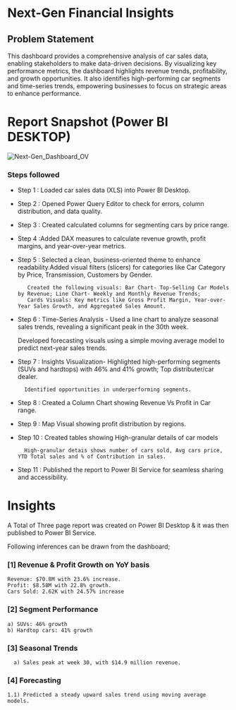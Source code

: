 # Next-Gen Financial Insights

## Problem Statement

This dashboard provides a comprehensive analysis of car sales data, enabling stakeholders to make data-driven decisions. By visualizing key performance metrics, the dashboard highlights revenue trends, profitability, and growth opportunities. It also identifies high-performing car segments and time-series trends, empowering businesses to focus on strategic areas to enhance performance.

# Report Snapshot (Power BI DESKTOP)
![Next-Gen_Dashboard_OV](https://github.com/user-attachments/assets/5b518a62-67bf-4cb0-87d2-339e9514400b)

### Steps followed 

- Step 1 : Loaded car sales data (XLS) into Power BI Desktop.
- Step 2 : Opened Power Query Editor to check for errors, column distribution, and data quality.
- Step 3 : Created calculated columns for segmenting cars by price range.
- Step 4 :Added DAX measures to calculate revenue growth, profit margins, and year-over-year metrics.
- Step 5 : Selected a clean, business-oriented theme to enhance readability.Added visual filters (slicers) for categories like Car Category by Price, Transmission, Customers by Gender.

         Created the following visuals: Bar Chart- Top-Selling Car Models by Revenue; Line Chart- Weekly and Monthly Revenue Trends;
         Cards Visuals: Key metrics like Gross Profit Margin, Year-over-Year Sales Growth, and Aggregated Sales Amount. 
- Step 6 : Time-Series Analysis - Used a line chart to analyze seasonal sales trends, revealing a significant peak in the 30th week.
    
    Developed forecasting visuals using a simple moving average model to predict next-year sales trends.

- Step 7 : Insights Visualization- Highlighted high-performing segments (SUVs and hardtops) with 46% and 41% growth; Top distributer/car dealer.

        Identified opportunities in underperforming segments.
- Step 8 : Created a Column Chart showing Revenue Vs Profit in Car range.
- Step 9 : Map Visual showing profit distribution by regions.
- Step 10 : Created tables showing High-granular details of car models

        High-granular detais shows number of cars sold, Avg cars price, YTD Total sales and % of Contribution in sales.
        
- Step 11 : Published the report to Power BI Service for seamless sharing and accessibility.

# Insights

A Total of Three page report was created on Power BI Desktop & it was then published to Power BI Service.

Following inferences can be drawn from the dashboard;

### [1] Revenue & Profit Growth on YoY basis

    Revenue: $70.8M with 23.6% increase.
    Profit: $8.58M with 22.8% growth.
    Cars Sold: 2.62K with 24.57% increase
           
### [2] Segment Performance

    a) SUVs: 46% growth
    b) Hardtop cars: 41% growth  
  
  ### [3] Seasonal Trends 
  
      a) Sales peak at week 30, with $14.9 million revenue.

 ### [4] Forecasting
 
    1.1) Predicted a steady upward sales trend using moving average models.
